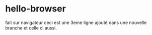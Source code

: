 # hello-browser
fait sur navigateur
ceci est une 3eme ligne ajouté dans une nouvelle branche
et celle ci aussi.
